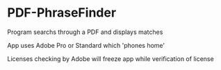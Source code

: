 # PDF-PhraseFinder

Program searchs through a PDF and displays matches

App uses Adobe Pro or Standard which 'phones home'

Licenses checking by Adobe will freeze app while verification of license
